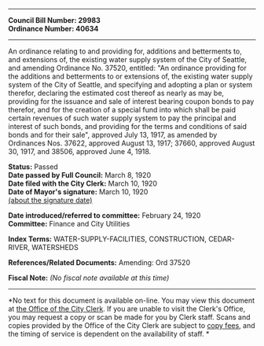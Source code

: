 * * * * *  
  
**Council Bill Number: [](#h0)[](#h2)29983**   
**Ordinance Number: 40634**  
  
* * * * *  
  
An ordinance relating to and providing for, additions and betterments to, and extensions of, the existing water supply system of the City of Seattle, and amending Ordinance No. 37520, entitled: "An ordinance providing for the additions and betterments to or extensions of, the existing water supply system of the City of Seattle, and specifying and adopting a plan or system therefor, declaring the estimated cost thereof as nearly as may be, providing for the issuance and sale of interest bearing coupon bonds to pay therefor, and for the creation of a special fund into which shall be paid certain revenues of such water supply system to pay the principal and interest of such bonds, and providing for the terms and conditions of said bonds and for their sale", approved July 13, 1917, as amended by Ordinances Nos. 37622, approved August 13, 1917; 37660, approved August 30, 1917, and 38506, approved June 4, 1918.  
  
**Status:** Passed   
**Date passed by Full Council:** March 8, 1920   
**Date filed with the City Clerk:** March 10, 1920   
**Date of Mayor's signature:** March 10, 1920   
[(about the signature date)](/~public/approvaldate.htm)   
  
  
**Date introduced/referred to committee:** February 24, 1920   
**Committee:** Finance and City Utilities   
  
**Index Terms:** WATER-SUPPLY-FACILITIES, CONSTRUCTION, CEDAR-RIVER, WATERSHEDS  
  
**References/Related Documents:** Amending: Ord 37520  
  
**Fiscal Note:** *(No fiscal note available at this time)*  
  
* * * * *  
  
*No text for this document is available on-line. You may view this document at [the Office of the City Clerk](http://www.seattle.gov/leg/clerk/contactUs.htm). If you are unable to visit the Clerk's Office, you may request a copy or scan be made for you by Clerk staff. Scans and copies provided by the Office of the City Clerk are subject to [copy fees](http://clerk.seattle.gov/~public/clerkfees.htm), and the timing of service is dependent on the availability of staff. *  
  
  
